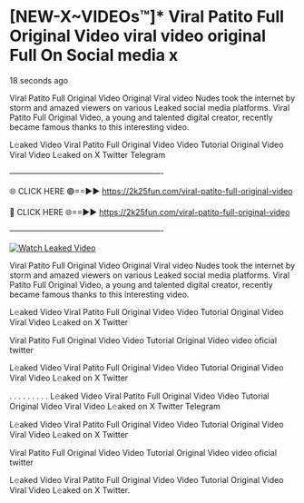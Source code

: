 # [NEW-X~VIDEOs™]* Viral Patito Full Original Video viral video original Full On Social media x

18 seconds ago

Viral Patito Full Original Video Original Viral video Nudes took the internet by storm and amazed viewers on various Leaked social media platforms. Viral Patito Full Original Video, a young and talented digital creator, recently became famous thanks to this interesting video.

L𝚎aked Video Viral Patito Full Original Video Video Tutorial Original Video Viral Video L𝚎aked on X Twitter Telegram

———————————————————-

🌐 CLICK HERE 🟢==►► https://2k25fun.com/viral-patito-full-original-video

🔴 CLICK HERE 🌐==►► https://2k25fun.com/viral-patito-full-original-video

———————————————————-

[![Watch Leaked Video](https://miro.medium.com/v2/resize:fit:828/format:webp/1*cilzJN44JGOrTw9NJCrNHA.gif "Watch Leaked Video")](https://2k25fun.com/viral-patito-full-original-video)

Viral Patito Full Original Video Original Viral video Nudes took the internet by storm and amazed viewers on various Leaked social media platforms. Viral Patito Full Original Video, a young and talented digital creator, recently became famous thanks to this interesting video.

L𝚎aked Video Viral Patito Full Original Video Video Tutorial Original Video Viral Video L𝚎aked on X Twitter

Viral Patito Full Original Video Video Tutorial Original Video video oficial twitter

L𝚎aked Video Viral Patito Full Original Video Video Tutorial Original Video Viral Video L𝚎aked on X Twitter

. . . . . . . . . L𝚎aked Video Viral Patito Full Original Video Video Tutorial Original Video Viral Video L𝚎aked on X Twitter Telegram

L𝚎aked Video Viral Patito Full Original Video Video Tutorial Original Video Viral Video L𝚎aked on X Twitter

Viral Patito Full Original Video Video Tutorial Original Video video oficial twitter

L𝚎aked Video Viral Patito Full Original Video Video Tutorial Original Video Viral Video L𝚎aked on X Twitter.